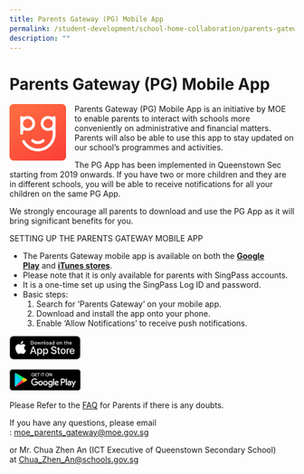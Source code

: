```yaml
---
title: Parents Gateway (PG) Mobile App
permalink: /student-development/school-home-collaboration/parents-gateway-pg-mobile-app/
description: ""
---
```

Parents Gateway (PG) Mobile App
===============================

<img src="/images/Parents/PG_Icon.png" style="width:100px;height:100px;margin-right:15px;" align = "left">


Parents Gateway (PG) Mobile App is an initiative by MOE to enable parents to interact with schools more conveniently on administrative and financial matters. Parents will also be able to use this app to stay updated on our school’s programmes and activities.

The PG App has been implemented in Queenstown Sec starting from 2019 onwards. If you have two or more children and they are in different schools, you will be able to receive notifications for all your children on the same PG App.

We strongly encourage all parents to download and use the PG App as it will bring significant benefits for you.

SETTING UP THE PARENTS GATEWAY MOBILE APP

*   The Parents Gateway mobile app is available on both the [**Google Play**](https://play.google.com/store/apps/details?id=com.moe.pgp) and [**iTunes stores**](https://apps.apple.com/sg/app/parents-gateway/id1267198708).
*   Please note that it is only available for parents with SingPass accounts.
*   It is a one-time set up using the SingPass Log ID and password.
*   Basic steps:
    1.  Search for ‘Parents Gateway’ on your mobile app.
    2.  Download and install the app onto your phone.
    3.  Enable ‘Allow Notifications’ to receive push notifications.

<p><a href="https://apps.apple.com/sg/app/parents-gateway/id1267198708">
<img src="/images/Parents/App%20Store.png"  
     style="width:25%">
</a></p>



<p><a href="https://play.google.com/store/apps/details?id=com.moe.pgp">
<img src="/images/Parents/Google%20Play.png"  
     style="width:25%">
</a></p>


Please Refer to the [FAQ](/files/FAQ-for-Parent-Gateway.pdf) for Parents if there is any doubts.

If you have any questions, please email : [moe\_parents\_gateway@moe.gov.sg](mailto:moe_parents_gateway@moe.gov.sg?Subject=Enquiry%20on%20Parents%20Gateway)

or Mr. Chua Zhen An (ICT Executive of Queenstown Secondary School) at [Chua_Zhen_An@schools.gov.sg](mailto:chng_wee_kar@moe.edu.sg)